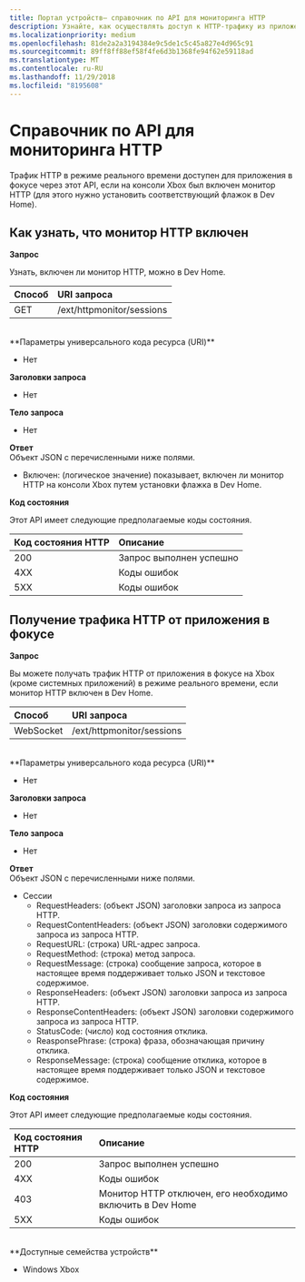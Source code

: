 ```yaml
---
title: Портал устройств— справочник по API для мониторинга HTTP
description: Узнайте, как осуществлять доступ к HTTP-трафику из приложения в фокусе на Xbox.
ms.localizationpriority: medium
ms.openlocfilehash: 81de2a2a3194384e9c5de1c5c45a827e4d965c91
ms.sourcegitcommit: 89ff8ff88ef58f4fe6d3b1368fe94f62e59118ad
ms.translationtype: MT
ms.contentlocale: ru-RU
ms.lasthandoff: 11/29/2018
ms.locfileid: "8195608"
---
```

# <a name="http-monitor-api-reference"></a>Справочник по API для мониторинга HTTP   
Трафик HTTP в режиме реального времени доступен для приложения в фокусе через этот API, если на консоли Xbox был включен монитор HTTP (для этого нужно установить соответствующий флажок в Dev Home).

## <a name="get-if-the-http-monitor-is-enabled"></a>Как узнать, что монитор HTTP включен

**Запрос**

Узнать, включен ли монитор HTTP, можно в Dev Home.

Способ      | URI запроса
:------     | :-----
GET | /ext/httpmonitor/sessions
<br />
**Параметры универсального кода ресурса (URI)**

- Нет

**Заголовки запроса**

- Нет

**Тело запроса**

- Нет

**Ответ**   
Объект JSON с перечисленными ниже полями.

* Включен: (логическое значение) показывает, включен ли монитор HTTP на консоли Xbox путем установки флажка в Dev Home.

**Код состояния**

Этот API имеет следующие предполагаемые коды состояния.

Код состояния HTTP      | Описание
:------     | :-----
200 | Запрос выполнен успешно
4XX | Коды ошибок
5XX | Коды ошибок

## <a name="get-http-traffic-from-the-focused-app"></a>Получение трафика HTTP от приложения в фокусе
**Запрос**

Вы можете получать трафик HTTP от приложения в фокусе на Xbox (кроме системных приложений) в режиме реального времени, если монитор HTTP включен в Dev Home.

Способ      | URI запроса
:------     | :-----
WebSocket | /ext/httpmonitor/sessions
<br />
**Параметры универсального кода ресурса (URI)**

- Нет

**Заголовки запроса**

- Нет

**Тело запроса**

- Нет

**Ответ**   
Объект JSON с перечисленными ниже полями.

* Сессии
    * RequestHeaders: (объект JSON) заголовки запроса из запроса HTTP.
    * RequestContentHeaders: (объект JSON) заголовки содержимого запроса из запроса HTTP.
    * RequestURL: (строка) URL-адрес запроса.
    * RequestMethod: (строка) метод запроса.
    * RequestMessage: (строка) сообщение запроса, которое в настоящее время поддерживает только JSON и текстовое содержимое.
    * ResponseHeaders: (объект JSON) заголовки запроса из запроса HTTP.
    * ResponseContentHeaders: (объект JSON) заголовки содержимого запроса из запроса HTTP.
    * StatusCode: (число) код состояния отклика.
    * ReasponsePhrase: (строка) фраза, обозначающая причину отклика.
    * ResponseMessage: (строка) сообщение отклика, которое в настоящее время поддерживает только JSON и текстовое содержимое.

**Код состояния**

Этот API имеет следующие предполагаемые коды состояния.

Код состояния HTTP      | Описание
:------     | :-----
200 | Запрос выполнен успешно
4XX | Коды ошибок
403 | Монитор HTTP отключен, его необходимо включить в Dev Home
5XX | Коды ошибок

<br />
**Доступные семейства устройств**

* Windows Xbox